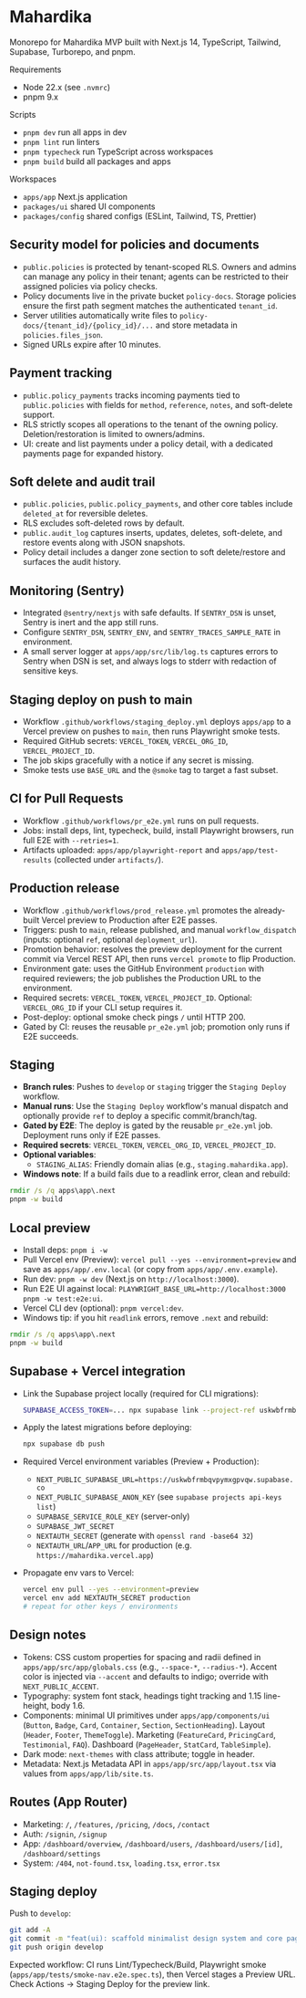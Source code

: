 # Mahardika

Monorepo for Mahardika MVP built with Next.js 14, TypeScript, Tailwind, Supabase, Turborepo, and pnpm.

Requirements

- Node 22.x (see `.nvmrc`)
- pnpm 9.x

Scripts

- `pnpm dev` run all apps in dev
- `pnpm lint` run linters
- `pnpm typecheck` run TypeScript across workspaces
- `pnpm build` build all packages and apps

Workspaces

- `apps/app` Next.js application
- `packages/ui` shared UI components
- `packages/config` shared configs (ESLint, Tailwind, TS, Prettier)

## Security model for policies and documents

- `public.policies` is protected by tenant-scoped RLS. Owners and admins can manage any policy in their tenant; agents can be restricted to their assigned policies via policy checks.
- Policy documents live in the private bucket `policy-docs`. Storage policies ensure the first path segment matches the authenticated `tenant_id`.
- Server utilities automatically write files to `policy-docs/{tenant_id}/{policy_id}/...` and store metadata in `policies.files_json`.
- Signed URLs expire after 10 minutes.

## Payment tracking

- `public.policy_payments` tracks incoming payments tied to `public.policies` with fields for `method`, `reference`, `notes`, and soft-delete support.
- RLS strictly scopes all operations to the tenant of the owning policy. Deletion/restoration is limited to owners/admins.
- UI: create and list payments under a policy detail, with a dedicated payments page for expanded history.

## Soft delete and audit trail

- `public.policies`, `public.policy_payments`, and other core tables include `deleted_at` for reversible deletes.
- RLS excludes soft-deleted rows by default.
- `public.audit_log` captures inserts, updates, deletes, soft-delete, and restore events along with JSON snapshots.
- Policy detail includes a danger zone section to soft delete/restore and surfaces the audit history.

## Monitoring (Sentry)

- Integrated `@sentry/nextjs` with safe defaults. If `SENTRY_DSN` is unset, Sentry is inert and the app still runs.
- Configure `SENTRY_DSN`, `SENTRY_ENV`, and `SENTRY_TRACES_SAMPLE_RATE` in environment.
- A small server logger at `apps/app/src/lib/log.ts` captures errors to Sentry when DSN is set, and always logs to stderr with redaction of sensitive keys.

## Staging deploy on push to main

- Workflow `.github/workflows/staging_deploy.yml` deploys `apps/app` to a Vercel preview on pushes to `main`, then runs Playwright smoke tests.
- Required GitHub secrets: `VERCEL_TOKEN`, `VERCEL_ORG_ID`, `VERCEL_PROJECT_ID`.
- The job skips gracefully with a notice if any secret is missing.
- Smoke tests use `BASE_URL` and the `@smoke` tag to target a fast subset.

## CI for Pull Requests

- Workflow `.github/workflows/pr_e2e.yml` runs on pull requests.
- Jobs: install deps, lint, typecheck, build, install Playwright browsers, run full E2E with `--retries=1`.
- Artifacts uploaded: `apps/app/playwright-report` and `apps/app/test-results` (collected under `artifacts/`).

## Production release

- Workflow `.github/workflows/prod_release.yml` promotes the already-built Vercel preview to Production after E2E passes.
- Triggers: push to `main`, release published, and manual `workflow_dispatch` (inputs: optional `ref`, optional `deployment_url`).
- Promotion behavior: resolves the preview deployment for the current commit via Vercel REST API, then runs `vercel promote` to flip Production.
- Environment gate: uses the GitHub Environment `production` with required reviewers; the job publishes the Production URL to the environment.
- Required secrets: `VERCEL_TOKEN`, `VERCEL_PROJECT_ID`. Optional: `VERCEL_ORG_ID` if your CLI setup requires it.
- Post-deploy: optional smoke check pings `/` until HTTP 200.
- Gated by CI: reuses the reusable `pr_e2e.yml` job; promotion only runs if E2E succeeds.

## Staging

- **Branch rules**: Pushes to `develop` or `staging` trigger the `Staging Deploy` workflow.
- **Manual runs**: Use the `Staging Deploy` workflow's manual dispatch and optionally provide `ref` to deploy a specific commit/branch/tag.
- **Gated by E2E**: The deploy is gated by the reusable `pr_e2e.yml` job. Deployment runs only if E2E passes.
- **Required secrets**: `VERCEL_TOKEN`, `VERCEL_ORG_ID`, `VERCEL_PROJECT_ID`.
- **Optional variables**:
  - `STAGING_ALIAS`: Friendly domain alias (e.g., `staging.mahardika.app`).
- **Windows note**: If a build fails due to a readlink error, clean and rebuild:

```cmd
rmdir /s /q apps\app\.next
pnpm -w build
```

## Local preview

- Install deps: `pnpm i -w`
- Pull Vercel env (Preview): `vercel pull --yes --environment=preview` and save as `apps/app/.env.local` (or copy from `apps/app/.env.example`).
- Run dev: `pnpm -w dev` (Next.js on `http://localhost:3000`).
- Run E2E UI against local: `PLAYWRIGHT_BASE_URL=http://localhost:3000 pnpm -w test:e2e:ui`.
- Vercel CLI dev (optional): `pnpm vercel:dev`.
- Windows tip: if you hit `readlink` errors, remove `.next` and rebuild:

```cmd
rmdir /s /q apps\app\.next
pnpm -w build
```

## Supabase + Vercel integration

- Link the Supabase project locally (required for CLI migrations):

  ```bash
  SUPABASE_ACCESS_TOKEN=... npx supabase link --project-ref uskwbfrmbqvpymxgpvqw
  ```

- Apply the latest migrations before deploying:

  ```bash
  npx supabase db push
  ```

- Required Vercel environment variables (Preview + Production):
  - `NEXT_PUBLIC_SUPABASE_URL=https://uskwbfrmbqvpymxgpvqw.supabase.co`
  - `NEXT_PUBLIC_SUPABASE_ANON_KEY` (see `supabase projects api-keys list`)
  - `SUPABASE_SERVICE_ROLE_KEY` (server-only)
  - `SUPABASE_JWT_SECRET`
  - `NEXTAUTH_SECRET` (generate with `openssl rand -base64 32`)
  - `NEXTAUTH_URL`/`APP_URL` for production (e.g. `https://mahardika.vercel.app`)

- Propagate env vars to Vercel:

  ```bash
  vercel env pull --yes --environment=preview
  vercel env add NEXTAUTH_SECRET production
  # repeat for other keys / environments
  ```


## Design notes

- Tokens: CSS custom properties for spacing and radii defined in `apps/app/src/app/globals.css` (e.g., `--space-*`, `--radius-*`). Accent color is injected via `--accent` and defaults to indigo; override with `NEXT_PUBLIC_ACCENT`.
- Typography: system font stack, headings tight tracking and 1.15 line-height, body 1.6.
- Components: minimal UI primitives under `apps/app/components/ui` (`Button`, `Badge`, `Card`, `Container`, `Section`, `SectionHeading`). Layout (`Header`, `Footer`, `ThemeToggle`). Marketing (`FeatureCard`, `PricingCard`, `Testimonial`, `FAQ`). Dashboard (`PageHeader`, `StatCard`, `TableSimple`).
- Dark mode: `next-themes` with class attribute; toggle in header.
- Metadata: Next.js Metadata API in `apps/app/src/app/layout.tsx` via values from `apps/app/lib/site.ts`.

## Routes (App Router)

- Marketing: `/`, `/features`, `/pricing`, `/docs`, `/contact`
- Auth: `/signin`, `/signup`
- App: `/dashboard/overview`, `/dashboard/users`, `/dashboard/users/[id]`, `/dashboard/settings`
- System: `/404`, `not-found.tsx`, `loading.tsx`, `error.tsx`

## Staging deploy

Push to `develop`:

```bash
git add -A
git commit -m "feat(ui): scaffold minimalist design system and core pages"
git push origin develop
```

Expected workflow: CI runs Lint/Typecheck/Build, Playwright smoke (`apps/app/tests/smoke-nav.e2e.spec.ts`), then Vercel stages a Preview URL. Check Actions → Staging Deploy for the preview link.
